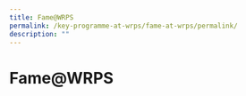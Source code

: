 ```yaml
---
title: Fame@WRPS
permalink: /key-programme-at-wrps/fame-at-wrps/permalink/
description: ""
---
```

Fame@WRPS
=========
